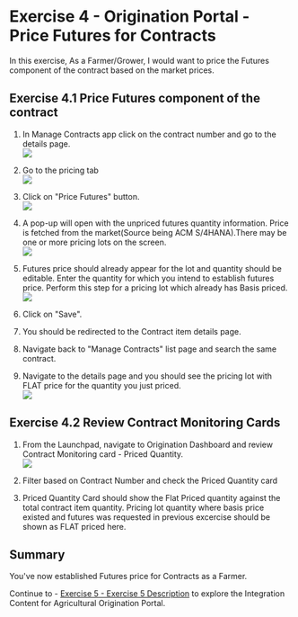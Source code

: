 # Exercise 4 - Origination Portal - Price Futures for Contracts

In this exercise, As a Farmer/Grower, I would want to price the Futures component of the contract based on the market prices.


## Exercise 4.1 Price Futures component of the contract

1. In Manage Contracts app click on the contract number and go to the details page.
<br>![](/exercises/ex1/images/Ex_4_2_Image.png)

2. Go to the pricing tab
<br>![](/exercises/ex1/images/Ex_4_1_1_Image.png)
3. Click on "Price Futures" button.
<br>![](/exercises/ex1/images/Ex_4_1_2_Image.png)
5. A pop-up will open with the unpriced futures quantity information. Price is fetched from the market(Source being ACM S/4HANA).There may be one or more pricing lots on the screen.
<br>![](/exercises/ex1/images/Ex_4_1_3_Image.png)
7. Futures price should already appear for the lot and quantity should be editable. Enter the quantity for which you intend to establish futures price. Perform this step for a pricing lot which already has Basis priced.
<br>![](/exercises/ex1/images/Ex_4_1_4_Image.png)
9. Click on "Save".
10. You should be redirected to the Contract item details page.
11. Navigate back to "Manage Contracts" list page and search the same contract.
12. Navigate to the details page and you should see the pricing lot with FLAT price for the quantity you just priced. 
<br>![](/exercises/ex1/images/Ex_4_1_5_Image.png)


## Exercise 4.2 Review Contract Monitoring Cards

1. From the Launchpad, navigate to Origination Dashboard and review Contract Monitoring card - Priced Quantity.
<br>![](/exercises/ex1/images/Ex_4_3_Image.png)

2. Filter based on Contract Number and check the Priced Quantity card
3. Priced Quantity Card should show the Flat Priced quantity against the total contract item quantity. Pricing lot quantity where basis price existed and futures was requested in previous excercise should be shown as FLAT priced here.


## Summary

You've now established Futures price for Contracts as a Farmer.

Continue to - [Exercise 5 - Exercise 5 Description](../ex2/README.md) to explore the Integration Content for Agricultural Origination Portal.
